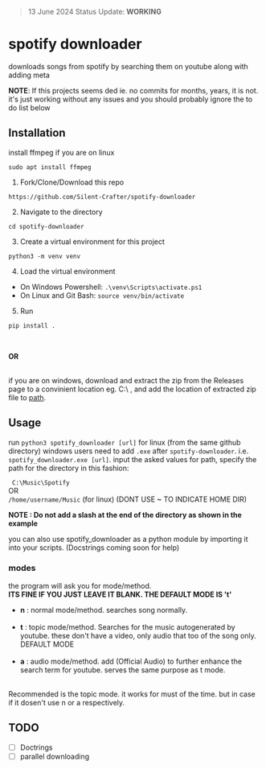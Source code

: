 > 13 June 2024 Status Update: **WORKING**

# spotify downloader
 downloads songs from spotify by searching them on youtube along with adding meta
 
 **NOTE**:  If this projects seems ded ie. no commits for months, years, it is not. it's just working without any issues and you should probably ignore the to do list below

## Installation

install ffmpeg
if you are on linux
```
sudo apt install ffmpeg
```
1. Fork/Clone/Download this repo

```
https://github.com/Silent-Crafter/spotify-downloader
```

2. Navigate to the directory

```
cd spotify-downloader
```

3. Create a virtual environment for this project

```
python3 -m venv venv
```

4. Load the virtual environment
- On Windows Powershell: `.\venv\Scripts\activate.ps1`
- On Linux and Git Bash: `source venv/bin/activate`

5. Run
```
pip install .
```

<br>

**OR**

<br>
if you are on windows, download and extract the zip from the Releases page to a convinient location eg. C:\ , and add the location of extracted zip file to <a href="https://linuxhint.com/add-directory-to-path-environment-variables-windows/">path</a>.<br>

## Usage
run `python3 spotify_downloader [url]` for linux (from the same github directory)
windows users need to add `.exe` after `spotify-downloader`. i.e. `spotify_downloader.exe [url]`.
input the asked values
for path, specify the path for the directory in this fashion:

``` C:\Music\Spotify```
<br> OR
<br> ``` /home/username/Music ``` (for linux) (DONT USE ~ TO INDICATE HOME DIR)

**NOTE : Do not add a slash at the end of the directory as shown in the example**

you can also use spotify_downloader as a python module by importing it into your scripts. (Docstrings coming soon for help)

### modes
the program will ask you for mode/method.<br>
**ITS FINE IF YOU JUST LEAVE IT BLANK. THE DEFAULT MODE IS 't'** <br>

- __n__ : normal mode/method. searches song normally. <br><br>
- __t__ : topic mode/method. Searches for the music autogenerated by youtube. these don't have a video, only audio that too of the song only. DEFAULT MODE <br><br>
- __a__ : audio mode/method. add (Official Audio) to further enhance the search term for youtube. serves the same purpose as t mode. <br><br>

Recommended is the topic mode. it works for must of the time. but in case if it dosen't use n or a respectively.

## TODO

- [ ] Doctrings
- [ ] parallel downloading
